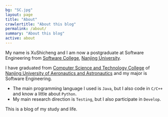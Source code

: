 ```yaml
---
bg: "SC.jpg"
layout: page
title: "About"
crawlertitle: "About this blog"
permalink: /about/
summary: "About this blog"
active: about
---
```


My name is XuShicheng and I am now a postgraduate at Software Engineering from <a href="http://software.nju.edu.cn/">Software College</a>, <a href="https://www.nju.edu.cn/">Nanjing University</a>. 

I have graduated from <a href="http://cs.nuaa.edu.cn/">Computer Science and Technology College</a> of <a href="http://www.nuaa.edu.cn/">Nanjing University of Aeronautics and Astronautics</a> and my major is Software Engineering. 

- The main programming language I used is `Java`, but I also code in `C/C++` and know a little about `Python`. 
- My main research direction is `Testing`, but I also participate in `Develop`. 

This is a blog of my study and life. 


